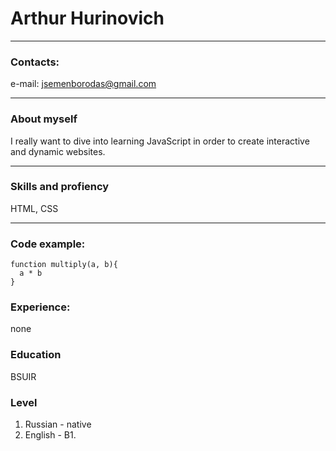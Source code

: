 # Arthur Hurinovich
***
### Contacts:
e-mail: jsemenborodas@gmail.com
***
### About myself
I really want to dive into learning JavaScript in order to create interactive and dynamic websites.
***
### Skills and profiency
HTML, CSS
***
### Code example:
```
function multiply(a, b){
  a * b
}

```
### Experience:
none
### Education
BSUIR
### Level
1. Russian - native
2. English - B1.
